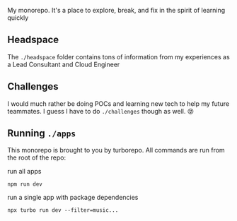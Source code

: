 My monorepo. It's a place to explore, break, and fix in the spirit of learning quickly

## Headspace

The `./headspace` folder contains tons of information from my experiences as a Lead Consultant and Cloud Engineer

## Challenges

I would much rather be doing POCs and learning new tech to help my future teammates.
I guess I have to do `./challenges` though as well. :stuck_out_tongue_closed_eyes:

## Running `./apps`

This monorepo is brought to you by turborepo. All commands are run from the root of the repo:

run all apps

```console
npm run dev
```

run a single app with package dependencies

```console
npx turbo run dev --filter=music...
```
